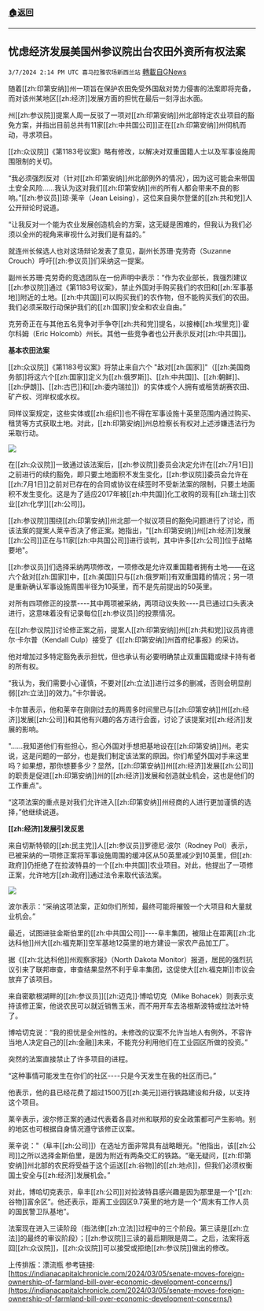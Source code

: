 ###  [:house:返回](README.md)
---


## 忧虑经济发展美国州参议院出台农田外资所有权法案
`3/7/2024 2:14 PM UTC 喜马拉雅农场新西兰站` [轉載自GNews](https://gnews.org/articles/2374291)

随着[[zh:印第安纳]]州一项旨在保护农田免受外国敌对势力侵害的法案即将完备，而对该州某地区[[zh:经济]]发展方面的担忧在最后一刻浮出水面。

州[[zh:参议院]]提案人周一反驳了一项对[[zh:印第安纳]]州北部特定农业项目的豁免方案，并指出目前总共有11家[[zh:中共国公司]]正在[[zh:印第安纳]]州伺机而动，寻求项目。

[[zh:众议院]]《第1183号议案》略有修改，以解决对双重国籍人士以及军事设施周围限制的关切。

“我必须强烈反对（针对[[zh:印第安纳]]州北部例外的情况），因为这可能会来带国土安全风险……我认为这对我们[[zh:印第安纳]]州的所有人都会带来不良的影响。”[[zh:参议员]]琼·莱辛（Jean Leising），这位来自奥尔登堡的[[zh:共和党]]人公开辩论时说道。

“让我反对一个能为农业发展创造机会的方案，这无疑是困难的，但我认为我们必须以全州的视角来审视什么对我们是有益的。”

就连州长候选人也对这场辩论发表了意见，副州长苏珊·克劳奇（Suzanne Crouch）呼吁[[zh:参议员]]们采纳这一提案。

副州长苏珊·克劳奇的竞选团队在一份声明中表示：“作为农业部长，我强烈建议[[zh:参议院]]通过《第1183号议案》，禁止外国对手购买我们的农田和[[zh:军事基地]]附近的土地。[[zh:中共国]]可以购买我们的农作物，但不能购买我们的农田。我们必须采取行动保护我们的[[zh:国家]]安全和农业自由。”

克劳奇正在与其他五名竞争对手争夺[[zh:共和党]]提名，以接棒[[zh:埃里克]]·霍尔科姆（Eric Holcomb）州长。其他一些竞争者也公开表示反对[[zh:中共国]]。

**基本农田法案**

[[zh:众议院]]《第1183号议案》将禁止来自六个 "敌对[[zh:国家]]"（[[zh:美国商务部]]将这六个[[zh:国家]]定义为[[zh:俄罗斯]]、[[zh:中共国]]、[[zh:朝鲜]]、[[zh:伊朗]]、[[zh:古巴]]和[[zh:委内瑞拉]]）的实体或个人拥有或租赁胡赛农田、矿产权、河岸权或水权。

同样议案规定，这些实体或[[zh:组织]]也不得在军事设施十英里范围内通过购买、租赁等方式获取土地。对此，[[zh:印第安纳]]州总检察长有权对上述涉嫌违法行为采取行动。

![](ipfs://Qmei7hGJNiMvThb5LJkSfueWMe9jagUPXssEgQBfcxvXQB?.png)

在[[zh:众议院]]一致通过该法案后，[[zh:参议院]]委员会决定允许在[[zh:7月1日]]之前进行的续约豁免，即只要土地面积不发生变化，[[zh:参议院]]委员会允许在[[zh:7月1日]]之前对已存在的合同或协议在续签时不受新法案的限制，只要土地面积不发生变化。这是为了适应2017年被[[zh:中共国]]化工收购的现有[[zh:瑞士]]农业[[zh:化学]][[zh:公司]]。

[[zh:参议院]]围绕[[zh:印第安纳]]州北部一个拟议项目的豁免问题进行了讨论，而该法案的提案人莱辛否决了修正案。她指出，"[[zh:印第安纳]]州[[zh:经济]]发展[[zh:公司]]正在与11家[[zh:中共国公司]]进行谈判，其中许多[[zh:公司]]位于战略要地"。

[[zh:参议员]]们选择采纳两项修改，一项修改是允许双重国籍者拥有土地——在这六个敌对[[zh:国家]]中，[[zh:美国]]只与[[zh:俄罗斯]]有双重国籍的情况；另一项是重新确认军事设施周围半径为10英里，而不是先前提出的50英里。

对所有四项修正的投票\----其中两项被采纳，两项动议失败\----具已通过口头表决进行，这意味着没有记录每位[[zh:参议员]]的投票情况。

在[[zh:参议院]]讨论修正案之前，提案人[[zh:印第安纳]]州[[zh:共和党]]议员肯德尔·卡尔普（Kendall Culp）接受了《[[zh:印第安纳]]州首府纪事报》的采访。

他对增加过多特定豁免表示担忧，但也承认有必要明确禁止双重国籍或绿卡持有者的所有权。

“我认为，我们需要小心谨慎，不要对[[zh:立法]]进行过多的删减，否则会明显削弱[[zh:立法]]的效力。”卡尔普说。

卡尔普表示，他和莱辛在刚刚过去的两周多时间里已与[[zh:印第安纳]]州[[zh:经济]]发展[[zh:公司]]和其他有兴趣的各方进行会面，讨论了该提案对[[zh:经济]]发展的影响。

"......我知道他们有些担心，担心外国对手想把基地设在[[zh:印第安纳]]州。老实说，这是问题的一部分，也是我们制定该法案的原因。你们希望外国对手来这里吗？如果想，那你想要多少？显然，[[zh:印第安纳]]州[[zh:经济]]发展[[zh:公司]]的职责是促进[[zh:印第安纳]]州的[[zh:经济]]发展和创造就业机会，这也是他们的工作重点"。

“这项法案的重点是对我们允许进入[[zh:印第安纳]]州经商的人进行更加谨慎的选择，”他继续说道。

**[[zh:经济]]发展引发反思**

来自切斯特顿的[[zh:民主党]]人[[zh:参议员]]罗德尼·波尔（Rodney Pol）表示，已被采纳的一项修正案将军事设施周围的缓冲区从50英里减少到10英里，但[[zh:政府]]仍拒绝了在拉波特县的一个[[zh:中共国]]农业项目。对此，他提出了一项修正案，允许地方[[zh:政府]]通过法令来取代该法案。

![](ipfs://QmXxqzrmPoaxGTQCfomTRANNUptKXNf75mxPp847DsBG3v?.png)

波尔表示：“采纳这项法案，正如你们所知，最终可能将摧毁一个大项目和大量就业机会。”

最近，试图进驻金斯伯里的[[zh:中共国公司]]\----阜丰集团，被阻止在距离[[zh:北达科他]]州大[[zh:福克斯]]空军基地12英里的地方建设一家农产品加工厂。

据《[[zh:北达科他]]州观察家报》（North Dakota Monitor）报道，居民的强烈抗议引来了联邦审查，审查结果显然不利于阜丰集团，这促使大[[zh:福克斯]]市议会放弃了该项目。

来自密歇根湖畔的[[zh:参议员]][[zh:迈克]]·博哈切克（Mike Bohacek）则表示支持该修正案，他说农民可以就近销售玉米，而不用开车去洛根斯波特或拉法叶特了。

博哈切克说：“我的担忧是全州性的。未修改的议案不允许当地人有例外，不容许当地人决定自己的[[zh:金融]]未来，不能充分利用他们在工业园区所做的投资。”

突然的法案直接禁止了许多项目的进程。

“这种事情可能发生在你们的社区\----只是今天发生在我的社区而已。”

他表示，他的县已经花费了超过1500万[[zh:美元]]进行铁路建设和升级，以支持这个项目。

莱辛表示，波尔修正案的通过代表着各县对州和联邦的安全政策都可产生影响。别的地区也可根据自身情况遵守该修正议案。

莱辛说："（阜丰[[zh:公司]]）在选址方面非常具有战略眼光。"他指出，该[[zh:公司]]之所以选择金斯伯里，是因为附近有两条交汇的铁路。“毫无疑问，[[zh:印第安纳]]州北部的农民将受益于这个运送[[zh:谷物]]的[[zh:地点]]，但我们必须权衡国土安全与[[zh:经济]]发展机会。”

对此，博哈切克表示，阜丰[[zh:公司]]对拉波特县感兴趣是因为那里是一个“[[zh:谷物]]富余区”。他还表示，距离工业园区9.7英里的地方是一个“周末有工作人员的国民警卫队基地”。

法案现在进入三读阶段（指法律[[zh:立法]]过程中的三个阶段。第三读是[[zh:立法]]的最终的审议阶段）；[[zh:参议院]]三读的最后期限是周二。之后，法案将返回[[zh:众议院]]，[[zh:众议院]]可以接受或拒绝[[zh:参议院]]做出的修改。

上传排版：漂流瓶
参考链接:[https://indianacapitalchronicle.com/2024/03/05/senate-moves-foreign-ownership-of-farmland-bill-over-economic-development-concerns/](https://indianacapitalchronicle.com/2024/03/05/senate-moves-foreign-ownership-of-farmland-bill-over-economic-development-concerns/)
